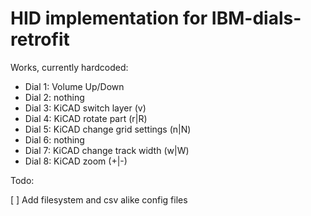 # HID implementation for IBM-dials-retrofit

Works, currently hardcoded:

 - Dial 1: Volume Up/Down
 - Dial 2: nothing
 - Dial 3: KiCAD switch layer (v)
 - Dial 4: KiCAD rotate part (r|R)
 - Dial 5: KiCAD change grid settings (n|N)
 - Dial 6: nothing
 - Dial 7: KiCAD change track width (w|W)
 - Dial 8: KiCAD zoom (+|-)
 
 Todo:
 
  [ ] Add filesystem and csv alike config files
  
